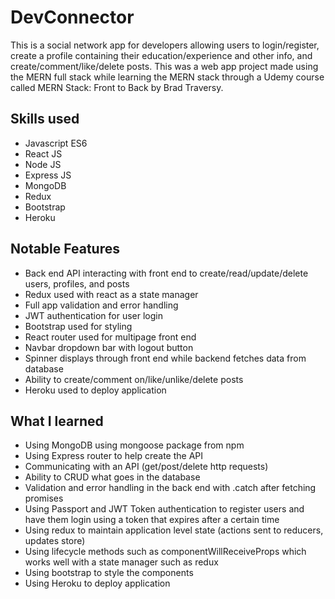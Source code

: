 # DevConnector
This is a social network app for developers allowing users to login/register, create a profile containing their education/experience and other info, and create/comment/like/delete posts.
This was a web app project made using the MERN full stack while learning the MERN stack through a Udemy course called MERN Stack: Front to Back by Brad Traversy.

## Skills used
- Javascript ES6
- React JS
- Node JS
- Express JS
- MongoDB
- Redux
- Bootstrap
- Heroku

## Notable Features
- Back end API interacting with front end to create/read/update/delete users, profiles, and posts
- Redux used with react as a state manager
- Full app validation and error handling
- JWT authentication for user login
- Bootstrap used for styling
- React router used for multipage front end
- Navbar dropdown bar with logout button
- Spinner displays through front end while backend fetches data from database
- Ability to create/comment on/like/unlike/delete posts
- Heroku used to deploy application

## What I learned
- Using MongoDB using mongoose package from npm
- Using Express router to help create the API
- Communicating with an API (get/post/delete http requests)
- Ability to CRUD what goes in the database
- Validation and error handling in the back end with .catch after fetching promises
- Using Passport and JWT Token authentication to register users and have them login using a token that expires after a certain time
- Using redux to maintain application level state (actions sent to reducers, updates store)
- Using lifecycle methods such as componentWillReceiveProps which works well with a state manager such as redux
- Using bootstrap to style the components
- Using Heroku to deploy application


